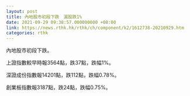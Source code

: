 ```yaml
---
layout: post
title: 內地股市初段下跌　滬股跌1%
date: 2021-09-29 09:38:57.000000000 +08:00
link: https://news.rthk.hk/rthk/ch/component/k2/1612738-20210929.htm
categories: rthk
---
```


內地股市初段下跌。

上證指數較早時報3564點，跌37點，跌幅1%。

深證成份指數報14201點，跌112點，跌幅0.78%。

創業板指數報3187點，跌24點，跌幅0.75%。
